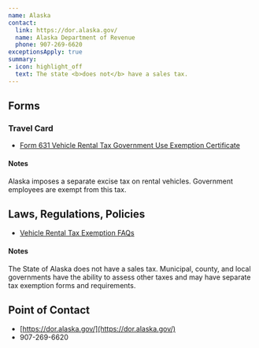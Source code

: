 ```yaml
---
name: Alaska
contact:
  link: https://dor.alaska.gov/
  name: Alaska Department of Revenue
  phone: 907-269-6620
exceptionsApply: true
summary:
- icon: highlight_off
  text: The state <b>does not</b> have a sales tax.
---
```


## Forms

### Travel Card

* [Form 631 Vehicle Rental Tax Government Use Exemption Certificate](http://www.tax.alaska.gov/programs/programs/forms/index.aspx?60255)

#### Notes

Alaska imposes a separate excise tax on rental vehicles. Government employees are exempt from this tax.

## Laws, Regulations, Policies

* [Vehicle Rental Tax Exemption FAQs](https://tax.alaska.gov/programs/programs/help/faq/faq.aspx?60255#section2)

#### Notes

The State of Alaska does not have a sales tax. Municipal, county, and local governments have the ability to assess other taxes and may have separate tax exemption forms and requirements.

## Point of Contact
- [https://dor.alaska.gov/](https://dor.alaska.gov/)
- 907-269-6620